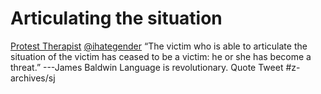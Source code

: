 # Articulating the situation
 [Protest Therapist](https://twitter.com/ihategender) 
 [@ihategender](https://twitter.com/ihategender) 
“The victim who is able to articulate the situation of the victim has ceased to be a victim: he or she has become a threat.” ---James Baldwin Language is revolutionary.
Quote Tweet
#z-archives/sj